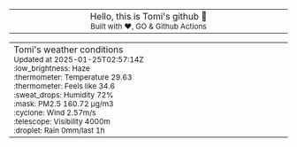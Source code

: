 
<div align="center">
<table>
<tbody>
<td align="center">
<img width="2000" height="0"><br>
Hello, this is Tomi's github 👋<br>
<sup>Built with ❤️, GO & Github Actions</sup><br>
<img width="2000" height="0">
</td>
</tbody>
</table>
</div>
<table>
<tbody>
<td align="left">
<img width="2000" height="0"><br>
Tomi's weather conditions<br>
<sup>Updated at 2025-01-25T02:57:14Z</sup><br>
<sup>:low_brightness: Haze</sup><br>
<sup>:thermometer: Temperature 29.63 </sup><br>
<sup>:thermometer: Feels like 34.6</sup><br>
<sup>:sweat_drops: Humidity 72%</sup><br>
<sup>:mask: PM2.5 160.72 μg/m3</sup><br>
<sup>:cyclone: Wind 2.57m/s </sup><br>
<sup>:telescope: Visibility 4000m </sup><br>
<sup>:droplet: Rain 0mm/last 1h </sup><br>
<img width="2000" height="0">
</td>
<td align="left">
<img width="2000" height="0"><br>
<br>
<img width="2000" height="0">
</td>
</tbody>
</table>
</div>
    